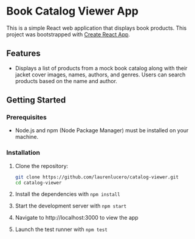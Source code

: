 # Book Catalog Viewer App

This is a simple React web application that displays book products. 
This project was bootstrapped with [Create React App](https://github.com/facebook/create-react-app).

## Features

- Displays a list of products from a mock book catalog along with their jacket cover images, names, authors, and genres. Users can search products based on the name and author.

## Getting Started

### Prerequisites

- Node.js and npm (Node Package Manager) must be installed on your machine.

### Installation

1. Clone the repository:

   ```bash
   git clone https://github.com/laurenlucero/catalog-viewer.git
   cd catalog-viewer
   ```

2. Install the dependencies with `npm install`

3. Start the development server with `npm start`

4. Navigate to http://localhost:3000 to view the app

5. Launch the test runner with `npm test`
